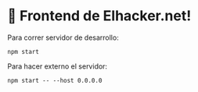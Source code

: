 # 🚀 Frontend de Elhacker.net!

Para correr servidor de desarrollo:

```
npm start
```

Para hacer externo el servidor:

```
npm start -- --host 0.0.0.0
```

